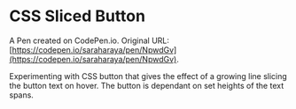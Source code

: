 # CSS Sliced Button

A Pen created on CodePen.io. Original URL: [https://codepen.io/saraharaya/pen/NpwdGv](https://codepen.io/saraharaya/pen/NpwdGv).

Experimenting with CSS button that gives the effect of a growing line slicing the button text on hover. The button is dependant on set heights of the text spans.